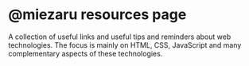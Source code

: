 # @miezaru resources page

A collection of useful links and useful tips and reminders about web technologies. The focus is mainly on HTML, CSS, JavaScript and many complementary aspects of these technologies.
